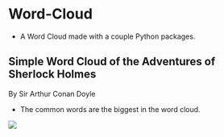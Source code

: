 # Word-Cloud
* A Word Cloud made with a couple Python packages.  


## Simple Word Cloud of the Adventures of Sherlock Holmes 
By Sir Arthur Conan Doyle

* The common words are the biggest in the word cloud.  

![](https://github.com/sitarobinson/Word-Cloud/blob/master/sherlockholmes.png)
